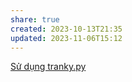 ```yaml
---
share: true
created: 2023-10-13T21:35
updated: 2023-11-06T15:12
---
```


[Sử dụng tranky.py](./S%E1%BB%AD%20d%E1%BB%A5ng%20tranky.py.md) 
